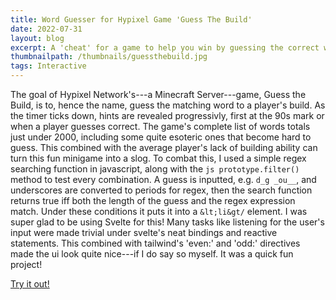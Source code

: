 ```yaml
---
title: Word Guesser for Hypixel Game 'Guess The Build'
date: 2022-07-31
layout: blog
excerpt: A 'cheat' for a game to help you win by guessing the correct word given hints and a player's build.
thumbnailpath: /thumbnails/guessthebuild.jpg
tags: Interactive
---
```


The goal of Hypixel Network's---a Minecraft Server---game, Guess the Build, is to, hence the name, guess the matching word to a player's build. As the timer ticks down, hints are revealed progressivly, first at the 90s mark or when a player guesses correct. The game's complete list of words totals just under 2000, including some quite esoteric ones that become hard to guess. This combined with the average player's lack of building ability can turn this fun minigame into a slog. To combat this, I used a simple regex searching function in javascript, along with the `js prototype.filter()` method to test every combination. A guess is inputted, e.g. `d_g _ou__`, and underscores are converted to periods for regex, then the search function returns true iff both the length of the guess and the regex expression match. Under these conditions it puts it into a `&lt;li&gt/` element. I was super glad to be using Svelte for this! Many tasks like listening for the user's input were made trivial under svelte's neat bindings and reactive statements. This combined with tailwind's 'even:' and 'odd:' directives made the ui look quite nice---if I do say so myself. It was a quick fun project!

<a href="/guess-the-build-solver" class="text-primary">Try it out!</a>
